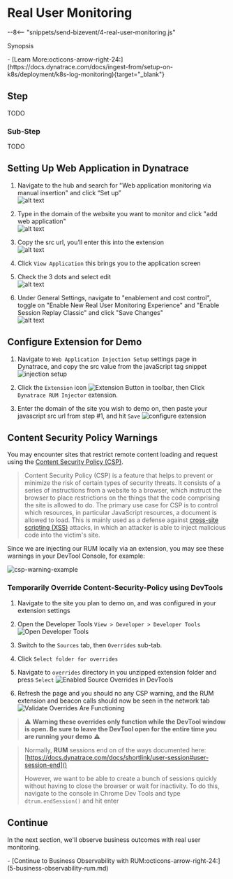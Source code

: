 # Real User Monitoring
--8<-- "snippets/send-bizevent/4-real-user-monitoring.js"

Synopsis

<div class="grid cards" markdown>
- [Learn More:octicons-arrow-right-24:](https://docs.dynatrace.com/docs/ingest-from/setup-on-k8s/deployment/k8s-log-monitoring){target="_blank"}
</div>

## Step

TODO

### Sub-Step

TODO

## Setting Up Web Application in Dynatrace

1. Navigate to the hub and search for "Web application monitoring via manual insertion" and click “Set up”  
![alt text](docs/imgs/hub-add-webapp.png)

2. Type in the domain of the website you want to monitor and click "add web application"  
![alt text](docs/imgs/add-real-user-monitoring-website.png)

3. Copy the src url, you’ll enter this into the extension   
![alt text](docs/imgs/add-real-user-monitoring-copy-js-tag.png)

4. Click `View Application` this brings you to the application screen  

5. Check the 3 dots and select edit  
![alt text](docs/imgs/web-application-access-settings.png)

6. Under General Settings, navigate to "enablement and cost control", toggle on "Enable New Real User Monitoring Experience" and "Enable Session Replay Classic" and click "Save Changes"  
![alt text](docs/imgs/enable-new-experience-and-replay.png)

## Configure Extension for Demo

1. Navigate to `Web Application Injection Setup` settings page in Dynatrace, and copy the src value from the javaScript tag snippet
![injection setup](docs/imgs/injection-setup-settings.png)

2. Click the `Extension` icon ![Extension Button](docs/imgs/extension-button.png)  in toolbar, then Click `Dynatrace RUM Injector` extension.

3. Enter the domain of the site you wish to demo on, then paste your javascript src url from step #1, and hit `Save`
![configure extension](docs/imgs/configure-extension.gif)

##  Content Security Policy Warnings

You may encounter sites that restrict remote content loading and request using the [Content Security Policy (CSP)](https://developer.mozilla.org/en-US/docs/Web/HTTP/Guides/CSP). 

>Content Security Policy (CSP) is a feature that helps to prevent or minimize the risk of certain types of security threats. It consists of a series of instructions from a website to a browser, which instruct the browser to place restrictions on the things that the code comprising the site is allowed to do.
> The primary use case for CSP is to control which resources, in particular JavaScript resources, a document is allowed to load. This is mainly used as a defense against [cross-site scripting (XSS)](https://developer.mozilla.org/en-US/docs/Glossary/Cross-site_scripting) attacks, in which an attacker is able to inject malicious code into the victim's site.

Since we are injecting our RUM locally via an extension, you may see these warnings in your DevTool Console, for example:

![csp-warning-example](docs/imgs/csp-warning-example.png)

### Temporarily Override Content-Security-Policy using DevTools

1. Navigate to the site you plan to demo on, and was configured in your extension settings

2. Open the Developer Tools `View > Developer > Developer Tools`
![Open Developer Tools](docs/imgs/open-devtools.png)

3. Switch to the `Sources` tab, then `Overrides` sub-tab. 

4. Click `Select folder for overrides`

5. Navigate to `overrides` directory in you unzipped extension folder and press `Select`
![Enabled Source Overrides in DevTools](docs/imgs/devtools-enable-overrides.gif)

6. Refresh the page and you should no any CSP warning, and the RUM extension and beacon calls should now be seen in the network tab
![Validate Overrides Are Functioning](docs/imgs/validate-csp-overrides-and-functionality.gif)

> ⚠️ **Warning these overrides only function while the DevTool window is open.  Be sure to leave the DevTool open for the entire time you are running your demo** ⚠️

> Normally, **RUM** sessions end on of the ways documented here: [https://docs.dynatrace.com/docs/shortlink/user-session#user-session-end]()
>
> However, we want to be able to create a bunch of sessions quickly without having to close the browser or wait for inactivity. To do this, navigate to the console in Chrome Dev Tools and type `dtrum.endSession()` and hit enter 

## Continue

In the next section, we'll observe business outcomes with real user monitoring.

<div class="grid cards" markdown>
- [Continue to Business Observability with RUM:octicons-arrow-right-24:](5-business-observability-rum.md)
</div>